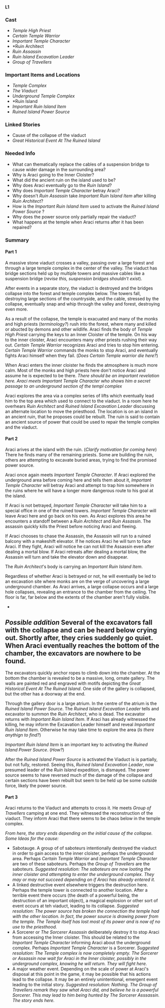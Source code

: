 #### L1

### Cast
* *Temple High Priest*
* *Certain Temple Warrior*
* *Important Temple Character*
* *Ruin Architect
* *Ruin Assassin*
* *Ruin Island Excavation Leader*
* *Group of Travellers*

### Important Items and Locations
* *Temple Complex*
* *The Viaduct*
* *Underground Temple Complex*
* *Ruin Island
* *Important Ruin Island Item*
* *Ruined Island Power Source*

### Linked Stories
* Cause of the collapse of the viaduct
* *Great Historical Event At The Ruined Island*

### Needed Info
* What can thematically replace the cables of a suspension bridge to cause wider damage in the surrounding area?
* Why is Araci going to the Inner Cloister?
* What did the ancient ruin on the island used to be? 
* Why does Araci eventually go to the *Ruin Island*?
* Why does *Important Temple Character* betray Araci?
* Why doesn't *Ruin Assassin* take *Important Ruin Island Item* after killing *Ruin Architect*?
* How is the *Important Ruin Island Item* used to activate the *Ruined Island Power Source* ?
* Why does the power source only partially repair the viaduct?
* What happens at the temple when Araci returns after it has been repaired?

### Summary
#### Part 1
A massive stone viaduct crosses a valley, passing over a large forest and through a large temple complex in the center of the valley. The viaduct has bridge sections held up by multiple towers and massive cables like a suspension bridge (*revise this, suspension bridges shouldn't exist*).

After events in a separate story, the viaduct is destroyed and the bridges collapse into the forest and temple complex below. The towers fall, destroying large sections of the countryside, and the cable, stressed by the collapse, eventually snap and whip through the valley and forest, destroying even more.

As a result of the collapse, the temple is exacuated and many of the monks and high priests (*terminology?*) rush into the forest, where many and killed or abucted by demons and other wildlife. Araci finds the body of *Temple High Priest* carrying the keys to an Inner Cloister of the temple. On his way to the inner cloister, Araci encounters many other priests rushing their way out. *Certain Temple Warrior* recognizes Araci and tries to stop him entering. *Certain Temple Warrior* commands the monks to stop Araci, and eventually fights Araci himself when they fail. (*Does Certain Temple warrior die here?*)

When Araci enters the inner cloister he finds the atmosphere is much more calm. Most of the monks and high priests here don't notice Araci and assume he is expected to be there.  *There should be an important revelation here. Araci meets Important Temple Character who shows him a secret passage to an underground section of the templ complex*

Araci explores the area via a complex series of lifts which eventually lead him to the top area which used to connect to the viaduct. In a room here he overhears *Ruin Architect* and *Ruined Island Excavation Leader* discussing an alternate location to move the priesthood. The location is on an island in an ancient ruin, that he proposes could be rebuilt. The ruin is said to contain an ancient source of power that could be used to repair the temple complex and the viaduct.

#### Part 2
Araci arives at the island with the ruin. (*Clarify motivation for coming here*) There he finds many of the remaining priests. Some are building the ruin, others are attempting to excavate buried areas, trying to find the promised power source. 

Araci once again meets *Important Temple Character*. If Araci explored the underground area before coming here and tells them about it, *Important Temple Character* will betray Araci and attempt to trap him somewhere in the ruins where he will have a longer more dangerous route to his goal at the island.

If Araci is not betrayed, *Important Temple Character* will take him to a special office in one of the ruined towers. *Important Temple Character* will leave Araci here and go back on his own. As Araci explores this area he encounters a standoff between a *Ruin Architect* and *Ruin Assassin*. The assassin quickly kills the Priest before noticing Araci and fleeing.

If Araci chooses to chase the Assassin, the Assassin will run to a ruined balcony with a makeshift elevator. If he notices Araci he will turn to face Araci. If they fight, Araci will notice he can not kill the Assassin even after dealing a mortal blow. If Araci retreats after dealing a mortal blow, the Assassin will turn and take the elevator down and disappear.

The *Ruin Architect*'s body is carrying an *Important Ruin Island Item*.

Regardless of whether Araci is betrayed or not, he will eventually be led to an excavation site where monks are on the verge of uncovering a large underground chamber. As Araci arrives, a large collapse occurs and a large hole collapses, revealing an entrance to the chamber from the ceiling. The floor is far, far below and the extents of the chamber aren't fully visible. 

-
*Possible addition* 
Several of the excavators fall with the collapse and can be heard below crying out. Shortly after, they cries suddenly go quiet. When Araci eventually reaches the bottom of the chamber, the excavators are nowhere to be found.
-

The excavators quickly anchor ropes to climb down into the chamber. At the bottom the chamber is revealed to be a massive, long, ornate gallery. The walls are painted red and engraved with motifs depicting the *Great Historical Event At The Ruined Island*. One side of the gallery is collapsed, but the other has a doorway at the end.

Through the gallery door is a large atrium. In the centre of the atrium is the *Ruined Island Power Source*. The *Ruined Island Excavation Leader* tells and excavator to summon the *Ruin Architect*, who is dead. The excavator returns with *Important Ruin Island Item*. If Araci has already witnessed the killing, he may inform the Excavation Leader himself and reveal *Important Ruin Island Item*. Otherwise he may take time to explore the area (*Is there anythign to find?*)

*Important Ruin Island Item* is an important key to activating the *Ruined Island Power Source*. (*How?*)

After the *Ruined Island Power Source* is activated the Viaduct is is partially, but not fully, restored. Seeing this, *Ruined Island Excavation Leader*, now presumed leader of the *Ruin Island* expedition, is dismayed. The power source seems to have reversed much of the damage of the collapse and certain sections have been rebuilt but seem to be held up be some outside force, likely the power source.

#### Part 3
Araci returns to the Viaduct and attempts to cross it.
He meets *Group of Travellers* camping at one end. They witnessed the reconstruction of the viaduct. They inform Araci that there seems to be chaos below in the temple complex.

*From here, the story ends depending on the initial cause of the collapse. Some Ideas for the cause:*
* Sabotauge. A group of of saboteurs intentionally destroyed the viaduct in order to gain access to the inner cloister, perhaps the underground area. Perhaps *Certain Temple Warrior* and *Important Temple Character* are two of these saboteurs. Perhaps the *Group of Travellers* are the saboteurs. *Suggested resolution: The saboteurs are now looting the inner cloister and attempting to enter the underground complex. They may or may not succeed depending on if Araci has already entered it.*
* A linked destructive event elsewhere triggers the destruction here. Perhaps the temple tower is connected to another location. After a terrible event there occurs (the death of a powerful being, the destruction of an important object), a magical explosion or other sort of event occurs at teh viaduct, leading to its collapse. *Suggested resolution: The power source has broken the connection the temple had with the other location. In fact, the power source is drawing power from the temple. The Temple itself has lost most of its power and is now of no use to the priesthood.*
* A Sorcerer or *The Sorcerer Assassin* deliberately destroy it to stop Araci from accessing the Inner cloister. This should be related to the *Important Temple Character* informing Araci about the underground complex. Perhaps *Important Temple Character* is a Sorcerer. *Suggested resolution: The Temple complex is now completely empty. The Sorcerer or Assassin now wait for Araci in the Inner cloister, possibly in the underground complex, knowing he will return. They will fight here.*
* A major weather event. Depending on the scale of power at Araci's disposal at this point in the game, it may be possible that his actions lead to the collapse. It may be an entirely unintentional, emergent event leading to the initial story. *Suggested resolution: Nothing. The Group of Travellers remark they saw what Araci did, and believe he is a powerful Sorcerer. This may lead to him being hunted by The Sorcerer Asssassin. The story ends here.*